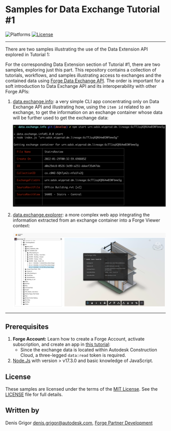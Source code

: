 # Samples for Data Exchange Tutorial #1

![Platforms](https://img.shields.io/badge/platform-windows%20%7C%20osx%20%7C%20linux-lightgray.svg)
[![License](http://img.shields.io/:license-mit-blue.svg)](http://opensource.org/licenses/MIT)

---

There are two samples illustrating the use of the Data Extension API explored in Tutorial 1:

For the corresponding Data Extension section of Tutorial #1, there are two samples, exploring just this part. 
This repository contains a collection of tutorials, workflows, and samples illustrating access to exchanges and the contained data using [Forge Data Exchange API](https://stg.forge.autodesk.com/en/docs/fdxs/v1/developers_guide/fd_overview/?sha=forge_fdxs_master_preview). 
The order is important for a soft introduction to Data Exchange API and its interoperability with other Forge APIs:

1. [data.exchange.info](./data.exchange.info): a very simple CLI app concentrating only on Data Exchange API and illustrating how, using the `item id` related to an exchange, to get the information on an exchange container whose data will be further used to get the exchange data:
    
    ![](./data.exchange.info/img/screenshot.png)
    
2. [data.exchange.explorer](./data.exchange.explorer): a more complex web app integrating the information extracted from an exchange container into a Forge Viewer context:

    ![](./data.exchange.explorer/img/screenshot.png)

---

## Prerequisites

1. **Forge Account:** Learn how to create a Forge Account, activate subscription, and create an app in [this tutorial](http://learnforge.autodesk.io/#/account/):
    - Since the exchange data is located within Autodesk Construction Cloud, a three-legged `data:read` token is required.
2. [Node.Js](https://nodejs.org) with version > v17.3.0 and basic knowledge of JavaScript.


## License

These samples are licensed under the terms of the [MIT License](http://opensource.org/licenses/MIT). See the [LICENSE](LICENSE) file for full details.

## Written by

Denis Grigor [denis.grigor@autodesk.com](denis.grigor@autodesk.com), [Forge Partner Development](http://forge.autodesk.com)
